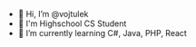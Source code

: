- 👋 Hi, I’m @vojtulek
- 📖 I'm Highschool CS Student
- 🌱 I’m currently learning C#, Java, PHP, React
